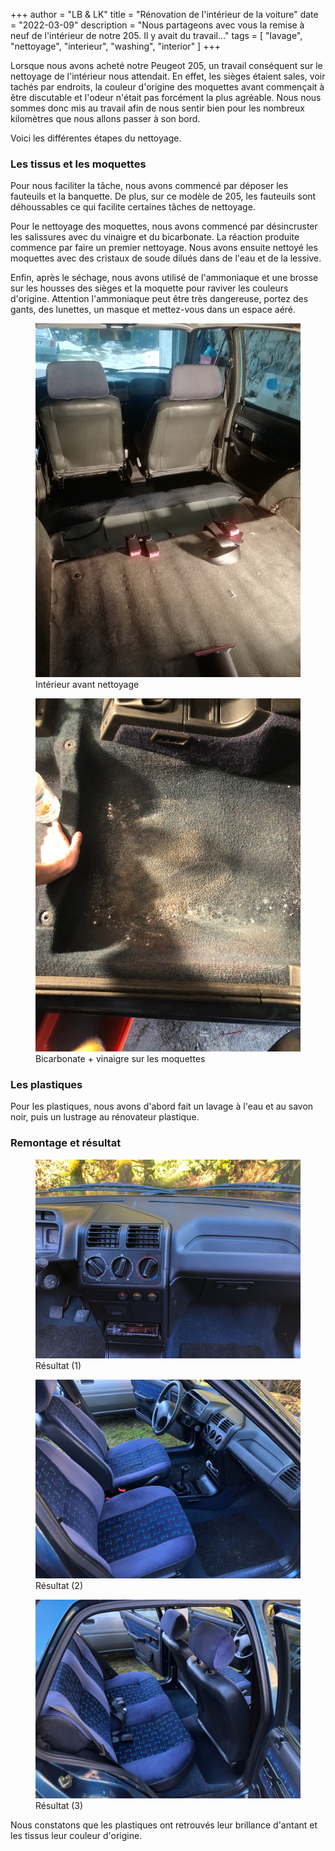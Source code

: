 +++
author = "LB & LK"
title = "Rénovation de l'intérieur de la voiture"
date = "2022-03-09"
description = "Nous partageons avec vous la remise à neuf de l'intérieur de notre 205. Il y avait du travail..."
tags = [
    "lavage", "nettoyage", "interieur", "washing", "interior" 
]
+++

Lorsque nous avons acheté notre Peugeot 205, un travail conséquent sur le nettoyage de l'intérieur nous attendait. En effet, les sièges étaient sales, voir tachés par endroits, la couleur d'origine des moquettes avant commençait à être discutable et l'odeur n'était pas forcément la plus agréable. Nous nous sommes donc mis au travail afin de nous sentir bien pour les nombreux kilomètres que nous allons passer à son bord.

Voici les différentes étapes du nettoyage.

### Les tissus et les moquettes
Pour nous faciliter la tâche, nous avons commencé par déposer les fauteuils et la banquette. De plus, sur ce modèle de 205, les fauteuils sont déhoussables ce qui facilite certaines tâches de nettoyage.

Pour le nettoyage des moquettes, nous avons commencé par désincruster les salissures avec du vinaigre et du bicarbonate. La réaction produite commence par faire un premier nettoyage. Nous avons ensuite nettoyé les moquettes avec des cristaux de soude dilués dans de l'eau et de la lessive.

Enfin, après le séchage, nous avons utilisé de l'ammoniaque et une brosse sur les housses des sièges et la moquette pour raviver les couleurs d'origine. Attention l'ammoniaque peut être très dangereuse, portez des gants, des lunettes, un masque et mettez-vous dans un espace aéré.

<figure>
    <img loading="lazy" class="image-article" src="/images/interior-washing/1.jpg">
    <figcaption class="figure-caption">Intérieur avant nettoyage</figcaption>
</figure>

<figure>
    <img loading="lazy" class="image-article" src="/images/interior-washing/3.jpg">
    <figcaption class="figure-caption">Bicarbonate + vinaigre sur les moquettes</figcaption>
</figure>

### Les plastiques

Pour les plastiques, nous avons d'abord fait un lavage à l'eau et au savon noir, puis un lustrage au rénovateur plastique.

### Remontage et résultat

<figure>
    <img loading="lazy" class="image-article" src="/images/interior-washing/5.jpg">
    <figcaption class="figure-caption">Résultat (1)</figcaption>
</figure>

<figure>
    <img loading="lazy" class="image-article" src="/images/interior-washing/6.jpg">
    <figcaption class="figure-caption">Résultat (2)</figcaption>
</figure>

<figure>
    <img loading="lazy" class="image-article" src="/images/interior-washing/7.jpg">
    <figcaption class="figure-caption">Résultat (3)</figcaption>
</figure>

Nous constatons que les plastiques ont retrouvés leur brillance d'antant et les tissus leur couleur d'origine.